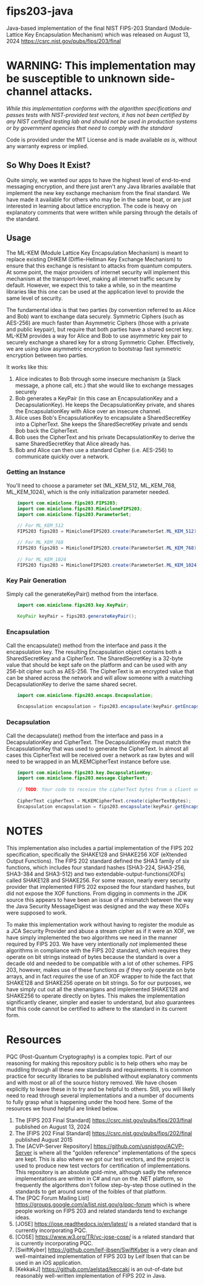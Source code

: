 # fips203-java
Java-based implementation of the final NIST FIPS-203 Standard (Module-Lattice Key Encapsulation Mechanism)
which was released on August 13, 2024 https://csrc.nist.gov/pubs/fips/203/final

# WARNING: This implementation may be susceptible to unknown side-channel attacks.
_While this implementation conforms with the algorithm specifications and passes tests with NIST-provided test vectors,
it has not been certified by any NIST certified testing lab and should not be used in production systems or by government
agencies that need to comply with the standard_

Code is provided under the MIT License and is made available *as is*, without any warranty express or implied.

## So Why Does It Exist?
Quite simply, we wanted our apps to have the highest level of end-to-end messaging encryption, and there just aren't
any Java libraries available that implement the new key exchange mechanism from the final standard.  We have made it 
available for others who may be in the same boat, or are just interested in learning about lattice encryption.  The code
is heavy on explanatory comments that were written while parsing through the details of the standard.

## Usage

The ML-KEM (Module Lattice Key Encapsulation Mechanism) is meant to replace existing DHKEM (Diffie-Hellman Key Exchange Mechanism)
to ensure that this exchange is resistant to attacks from quantum computers.  At some point, the major providers of
internet security will implement this mechanism at the transport-level, making all internet traffic secure by default.
However, we expect this to take a while, so in the meantime libraries like this one can be used at the application level
to provide the same level of security.

The fundamental idea is that two parties (by convention referred to as Alice and Bob) want to exchange data securely.
Symmetric Ciphers (such as AES-256) are much faster than Asymmetric Ciphers (those with a private and public keypair), 
but require that both parties have a shared secret key.  ML-KEM provides a way for Alice and Bob to use asymmetric key
pair to securely exchange a shared key for a strong Symmetric Cipher.  Effectively, we are using slow asymmetric encryption
to bootstrap fast symmetric encryption between two parties.

It works like this:
1. Alice indicates to Bob through some insecure mechanism (a Slack message, a phone call, etc.) that she would like to exchange messages securely
2. Bob generates a KeyPair (in this case an EncapsulationKey and a DecapsulationKey).  He keeps the DecapsulationKey private, and shares the EncapsulationKey with Alice over an insecure channel.
3. Alice uses Bob's EncapsulationKey to encapsulate a SharedSecretKey into a CipherText.  She keeps the SharedSecretKey private and sends Bob back the CipherText.
4. Bob uses the CipherText and his private DecapsulationKey to derive the same SharedSecretKey that Alice already has.
5. Bob and Alice can then use a standard Cipher (i.e. AES-256) to communicate quickly over a network.

### Getting an Instance
You'll need to choose a parameter set (ML_KEM_512, ML_KEM_768, ML_KEM_1024), which is the
only initialization parameter needed.

```java
    import com.mimiclone.fips203.FIPS203;
    import com.mimiclone.fips203.MimicloneFIPS203;
    import com.mimiclone.fips203.ParameterSet;
    
    // For ML_KEM_512
    FIPS203 fips203 = MimicloneFIPS203.create(ParameterSet.ML_KEM_512);

    // For ML_KEM_768
    FIPS203 fips203 = MimicloneFIPS203.create(ParameterSet.ML_KEM_768);
    
    // For ML_KEM_1024
    FIPS203 fips203 = MimicloneFIPS203.create(ParameterSet.ML_KEM_1024);
```

### Key Pair Generation
Simply call the generateKeyPair() method from the interface.

```java
    import com.mimiclone.fips203.key.KeyPair;
    
    KeyPair keyPair = fips203.generateKeyPair();
```

### Encapsulation
Call the encapsulate() method from the interface and pass it the encapsulation key.  The resulting
Encapsulation object contains both a SharedSecretKey and a CipherText.  The SharedSecretKey is a 32-byte
value that should be kept safe on the platform and can be used with any 256-bit cipher such as AES-256.
The CipherText is an encrypted value that can be shared across the network and will allow someone with
a matching DecapsulationKey to derive the same shared secret.

```java
    import com.mimiclone.fips203.encaps.Encapsulation;
    
    Encapsulation encapsulation = fips203.encapsulate(keyPair.getEncapsulationKey());
```

### Decapsulation
Call the decapsulate() method from the interface and pass in a DecapsulationKey and CipherText.  The DecapsulationKey
must match the EncapsulationKey that was used to generate the CipherText.  In almost all cases this CipherText will
be received over a network as raw bytes and will need to be wrapped in an MLKEMCipherText instance before use.

```java
    import com.mimiclone.fips203.key.DecapsulationKey;
    import com.mimiclone.fips203.message.CipherText;
    
    // TODO: Your code to receive the cipherText bytes from a client on the network.
    
    CipherText cipherText = MLKEMCipherText.create(cipherTextBytes);
    Encapsulation encapsulation = fips203.encapsulate(keyPair.getEncapsulationKey(keyPair.getDecapsulationKey(), cipherText));
```

# NOTES

This implementation also includes a partial implementation of the FIPS 202 specification,
specifically the SHAKE128 and SHAKE256 XOF (eXtended Output Functions).  The FIPS 202 standard defined
the SHA3 family of six functions, which includes four standard hashes (SHA3-224, SHA3-256, SHA3-384 and SHA3-512) and
two extendable-output-functions(XOFs) called SHAKE128 and SHAKE256.  For some reason, nearly every security provider that
implemented FIPS 202 exposed the four standard hashes, but did not expose the XOF functions.  From digging in comments
in the JDK source this appears to have been an issue of a mismatch between the way the Java Security MessageDigest
was designed and the way these XOFs were supposed to work.

To make this implementation work without having to register the module as a JCA Security Provider
and abuse a stream cipher as if it were an XOF, we have simply implemented the two algorithms we
need in the manner required by FIPS 203.  We have very intentionally *not* implemented these
algorithms in compliance with the FIPS 202 standard, which requires they operate on bit strings
instead of bytes because the standard is over a decade old and needed to be compatible with
a lot of other schemes.  FIPS 203, however, makes use of these functions *as if* they only
operate on byte arrays, and in fact *requires* the use of an XOF wrapper to hide the fact
that SHAKE128 and SHAKE256 operate on bit strings.  So for our purposes, we have simply cut
out all the shenanigans and implemented SHAKE128 and SHAKE256 to operate directly on bytes.
This makes the implementation significantly cleaner, simpler and easier to understand, but
also guarantees that this code cannot be certified to adhere to the standard in its current form.

# Resources

PQC (Post-Quantum Cryptography) is a complex topic.  Part of our reasoning for making this repository public is to help
others who may be muddling through all these new standards and requirements.  It is common practice for security libraries
to be published without explanatory comments and with most or all of the source history removed.  We have chosen explicitly
to leave these in to try and be helpful to others.  Still, you will likely need to read through several implementations
and a number of documents to fully grasp what is happening under the hood here.  Some of the resources we found helpful
are linked below.

1. The [FIPS 203 Final Standard] https://csrc.nist.gov/pubs/fips/203/final published on August 13, 2024
2. The [FIPS 202 Final Standard] https://csrc.nist.gov/pubs/fips/202/final published August 2015
3. The [ACVP-Server Repository] https://github.com/usnistgov/ACVP-Server is where all the "golden reference" implementations of the specs are kept.  This is also where we got our test vectors, and the project is used to produce new test vectors for certification of implementations.  This repository is an absolute gold-mine, although sadly the reference implementations are written in C# and run on the .NET platform, so frequently the algorithms don't follow step-by-step those outlined in the standards to get around some of the foibles of that platform.
3. The [PQC Forum Mailing List] https://groups.google.com/a/list.nist.gov/g/pqc-forum which is where people working on FIPS 203 and related standards tend to exchange ideas.
4. [JOSE] https://jose.readthedocs.io/en/latest/ is a related standard that is currently incorporating PQC.
5. [COSE] https://www.w3.org/TR/vc-jose-cose/ is a related standard that is currently incorporating PQC.
6. [SwiftKyber] https://github.com/leif-ibsen/SwiftKyber is a very clean and well-maintained implementation of FIPS 203 by Leif Ibsen that can be used in an iOS application.
7. [KekkakJ] https://github.com/aelstad/keccakj is an out-of-date but reasonably well-written implementation of FIPS 202 in Java.
